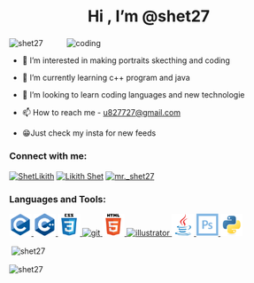 <h1 align="center">Hi , I’m @shet27 </h1>
<h3 align="center"></h3>

<img align="right" alt="coding" width="400" src="https://cdn.dribbble.com/users/4467980/screenshots/10066515/media/a85f92e2e28b742b3e1c168b2090deb1.png">

<p align="left"> <img src="https://komarev.com/ghpvc/?username=shet27&label=Profile%20views&color=0e75b6&style=flat" alt="shet27" /> </p>

- 👀 I’m interested in making portraits skecthing and coding

- 🌱 I’m currently learning c++ program and java

- 💞️ I’m looking to learn coding languages and new technologie

- 📫 How to reach me - u827727@gmail.com

- 😁Just check my insta for new feeds

<h3 align="left">Connect with me:</h3>
<p align="left">
<a href="https://twitter.com/ShetLikith" target="blank"><img align="center" src="https://raw.githubusercontent.com/rahuldkjain/github-profile-readme-generator/master/src/images/icons/Social/twitter.svg" alt="ShetLikith" height="30" width="40" /></a>
<a href="https://www.linkedin.com/in/likith-shet-861819212/" target="blank"><img align="center" src="https://raw.githubusercontent.com/rahuldkjain/github-profile-readme-generator/master/src/images/icons/Social/linked-in-alt.svg" alt="Likith Shet" height="30" width="40" /></a>
<a href="https://www.instagram.com/mr._shet27/" target="blank"><img align="center" src="https://raw.githubusercontent.com/rahuldkjain/github-profile-readme-generator/master/src/images/icons/Social/instagram.svg" alt="mr._shet27" height="30" width="40" /></a>
</p>

<h3 align="left">Languages and Tools:</h3>
<p align="left"> <a href="https://www.cprogramming.com/" target="_blank" rel="noreferrer"> <img src="https://raw.githubusercontent.com/devicons/devicon/master/icons/c/c-original.svg" alt="c" width="40" height="40"/> </a> <a href="https://www.w3schools.com/cpp/" target="_blank" rel="noreferrer"> <img src="https://raw.githubusercontent.com/devicons/devicon/master/icons/cplusplus/cplusplus-original.svg" alt="cplusplus" width="40" height="40"/> </a> <a href="https://www.w3schools.com/css/" target="_blank" rel="noreferrer"> <img src="https://raw.githubusercontent.com/devicons/devicon/master/icons/css3/css3-original-wordmark.svg" alt="css3" width="40" height="40"/> </a> <a href="https://git-scm.com/" target="_blank" rel="noreferrer"> <img src="https://www.vectorlogo.zone/logos/git-scm/git-scm-icon.svg" alt="git" width="40" height="40"/> </a> <a href="https://www.w3.org/html/" target="_blank" rel="noreferrer"> <img src="https://raw.githubusercontent.com/devicons/devicon/master/icons/html5/html5-original-wordmark.svg" alt="html5" width="40" height="40"/> </a> <a href="https://www.adobe.com/in/products/illustrator.html" target="_blank" rel="noreferrer"> <img src="https://www.vectorlogo.zone/logos/adobe_illustrator/adobe_illustrator-icon.svg" alt="illustrator" width="40" height="40"/> </a> <a href="https://www.java.com" target="_blank" rel="noreferrer"> <img src="https://raw.githubusercontent.com/devicons/devicon/master/icons/java/java-original.svg" alt="java" width="40" height="40"/>  </a> <a href="https://www.photoshop.com/en" target="_blank" rel="noreferrer"> <img src="https://raw.githubusercontent.com/devicons/devicon/master/icons/photoshop/photoshop-line.svg" alt="photoshop" width="40" height="40"/> </a> <a href="https://www.python.org" target="_blank" rel="noreferrer"> <img src="https://raw.githubusercontent.com/devicons/devicon/master/icons/python/python-original.svg" alt="python" width="40" height="40"/> </a> </p>

<p>&nbsp;<img align="center" src="https://github-readme-stats.vercel.app/api?username=shet27&show_icons=true&locale=en" alt="shet27" /></p>

<p><img align="center" src="https://github-readme-streak-stats.herokuapp.com/?user=shet27&" alt="shet27" /></p>
